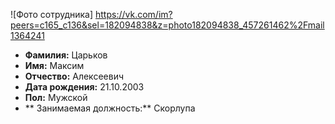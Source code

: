 ![Фото сотрудника] https://vk.com/im?peers=c165_c136&sel=182094838&z=photo182094838_457261462%2Fmail1364241
- **Фамилия:** Царьков
- **Имя:** Максим
- **Отчество:** Алексеевич
- **Дата рождения:** 21.10.2003
- **Пол:** Мужской
- ** Занимаемая должность:** Скорлупа 
